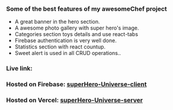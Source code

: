 ### Some of the best features of my awesomeChef project

-   A great banner in the hero section.
-   A awesome photo gallery with super hero's image.
-   Categories section toys details and use react-tabs
-   Firebase authentication is very well done.
-   Statistics section with react countup.
-   Sweet alert is used in all CRUD operations..

### Live link:

### Hosted on Firebase: [superHero-Universe-client](https://superhero-universe.web.app/)
### Hosted on Vercel: [superHero-Universe-server](https://github.com/rajibrahman74/superHero-universe-server)
